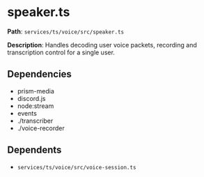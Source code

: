 # speaker.ts

**Path**: `services/ts/voice/src/speaker.ts`

**Description**: Handles decoding user voice packets, recording and transcription control for a single user.

## Dependencies
- prism-media
- discord.js
- node:stream
- events
- ./transcriber
- ./voice-recorder

## Dependents
- `services/ts/voice/src/voice-session.ts`
